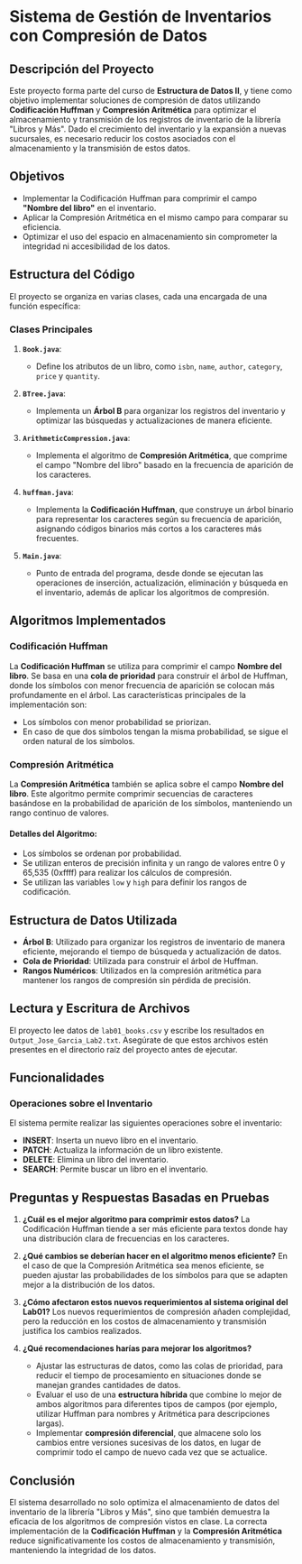 
# Sistema de Gestión de Inventarios con Compresión de Datos

## Descripción del Proyecto

Este proyecto forma parte del curso de **Estructura de Datos II**, y tiene como objetivo implementar soluciones de compresión de datos utilizando **Codificación Huffman** y **Compresión Aritmética** para optimizar el almacenamiento y transmisión de los registros de inventario de la librería "Libros y Más". Dado el crecimiento del inventario y la expansión a nuevas sucursales, es necesario reducir los costos asociados con el almacenamiento y la transmisión de estos datos.

## Objetivos

- Implementar la Codificación Huffman para comprimir el campo **"Nombre del libro"** en el inventario.
- Aplicar la Compresión Aritmética en el mismo campo para comparar su eficiencia.
- Optimizar el uso del espacio en almacenamiento sin comprometer la integridad ni accesibilidad de los datos.

## Estructura del Código

El proyecto se organiza en varias clases, cada una encargada de una función específica:

### Clases Principales

1. **`Book.java`**:
   - Define los atributos de un libro, como `isbn`, `name`, `author`, `category`, `price` y `quantity`.

2. **`BTree.java`**:
   - Implementa un **Árbol B** para organizar los registros del inventario y optimizar las búsquedas y actualizaciones de manera eficiente.

3. **`ArithmeticCompression.java`**:
   - Implementa el algoritmo de **Compresión Aritmética**, que comprime el campo "Nombre del libro" basado en la frecuencia de aparición de los caracteres.

4. **`huffman.java`**:
   - Implementa la **Codificación Huffman**, que construye un árbol binario para representar los caracteres según su frecuencia de aparición, asignando códigos binarios más cortos a los caracteres más frecuentes.

5. **`Main.java`**:
   - Punto de entrada del programa, desde donde se ejecutan las operaciones de inserción, actualización, eliminación y búsqueda en el inventario, además de aplicar los algoritmos de compresión.

## Algoritmos Implementados

### Codificación Huffman

La **Codificación Huffman** se utiliza para comprimir el campo **Nombre del libro**. Se basa en una **cola de prioridad** para construir el árbol de Huffman, donde los símbolos con menor frecuencia de aparición se colocan más profundamente en el árbol. Las características principales de la implementación son:

- Los símbolos con menor probabilidad se priorizan.
- En caso de que dos símbolos tengan la misma probabilidad, se sigue el orden natural de los símbolos.

### Compresión Aritmética

La **Compresión Aritmética** también se aplica sobre el campo **Nombre del libro**. Este algoritmo permite comprimir secuencias de caracteres basándose en la probabilidad de aparición de los símbolos, manteniendo un rango continuo de valores.

#### Detalles del Algoritmo:

- Los símbolos se ordenan por probabilidad.
- Se utilizan enteros de precisión infinita y un rango de valores entre 0 y 65,535 (0xffff) para realizar los cálculos de compresión.
- Se utilizan las variables `low` y `high` para definir los rangos de codificación.

## Estructura de Datos Utilizada

- **Árbol B**: Utilizado para organizar los registros de inventario de manera eficiente, mejorando el tiempo de búsqueda y actualización de datos.
- **Cola de Prioridad**: Utilizada para construir el árbol de Huffman.
- **Rangos Numéricos**: Utilizados en la compresión aritmética para mantener los rangos de compresión sin pérdida de precisión.

## Lectura y Escritura de Archivos

El proyecto lee datos de `lab01_books.csv` y escribe los resultados en `Output_Jose_Garcia_Lab2.txt`. Asegúrate de que estos archivos estén presentes en el directorio raíz del proyecto antes de ejecutar.

## Funcionalidades

### Operaciones sobre el Inventario

El sistema permite realizar las siguientes operaciones sobre el inventario:

- **INSERT**: Inserta un nuevo libro en el inventario.
- **PATCH**: Actualiza la información de un libro existente.
- **DELETE**: Elimina un libro del inventario.
- **SEARCH**: Permite buscar un libro en el inventario.

## Preguntas y Respuestas Basadas en Pruebas

1. **¿Cuál es el mejor algoritmo para comprimir estos datos?**
   La Codificación Huffman tiende a ser más eficiente para textos donde hay una distribución clara de frecuencias en los caracteres.

2. **¿Qué cambios se deberían hacer en el algoritmo menos eficiente?**
   En el caso de que la Compresión Aritmética sea menos eficiente, se pueden ajustar las probabilidades de los símbolos para que se adapten mejor a la distribución de los datos.

3. **¿Cómo afectaron estos nuevos requerimientos al sistema original del Lab01?**
   Los nuevos requerimientos de compresión añaden complejidad, pero la reducción en los costos de almacenamiento y transmisión justifica los cambios realizados.

4. **¿Qué recomendaciones harías para mejorar los algoritmos?**
   - Ajustar las estructuras de datos, como las colas de prioridad, para reducir el tiempo de procesamiento en situaciones donde se manejan grandes cantidades de datos.
   - Evaluar el uso de una **estructura híbrida** que combine lo mejor de ambos algoritmos para diferentes tipos de campos (por ejemplo, utilizar Huffman para nombres y Aritmética para descripciones largas).
   - Implementar **compresión diferencial**, que almacene solo los cambios entre versiones sucesivas de los datos, en lugar de comprimir todo el campo de nuevo cada vez que se actualice.

## Conclusión

El sistema desarrollado no solo optimiza el almacenamiento de datos del inventario de la librería "Libros y Más", sino que también demuestra la eficacia de los algoritmos de compresión vistos en clase. La correcta implementación de la **Codificación Huffman** y la **Compresión Aritmética** reduce significativamente los costos de almacenamiento y transmisión, manteniendo la integridad de los datos.
